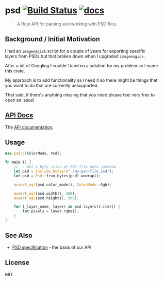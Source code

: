 psd [![Build Status](https://travis-ci.org/chinedufn/psd.svg?branch=master)](https://travis-ci.org/chinedufn/psd) [![docs](https://docs.rs/psd/badge.svg)](https://docs.rs/psd)
===============

> A Rust API for parsing and working with PSD files.

## Background / Initial Motivation

I had an `imagemagick` script for a couple of years for exporting specific layers from PSDs but that broken down when I upgraded `imagemagick`.

After a bit of Googling I couldn't land on a solution for my problem so I made this crate.

My approach is to add functionality as I need it so there might be things that you want to do that are currently unsupported.

That said, if there's anything missing that you need please feel very free to open an issue!

## [API Docs](https://docs.rs/psd)

The [API documentation](https://docs.rs/psd).

## Usage

```rust
use psd::{ColorMode, Psd};

fn main () {
    // .. Get a byte slice of PSD file data somehow ..
    let psd = include_bytes!("./my-psd-file.psd");
    let psd = Psd::from_bytes(psd).unwrap();

    assert_eq!(psd.color_mode(), ColorMode::Rgb);

    assert_eq!(psd.width(), 500);
    assert_eq!(psd.height(), 500);

    for (_layer_name, layer) in psd.layers().iter() {
        let pixels = layer.rgba();
    }
}
```

## See Also

- [PSD specification](https://www.adobe.com/devnet-apps/photoshop/fileformatashtml/) - the basis of our API

## License

MIT
